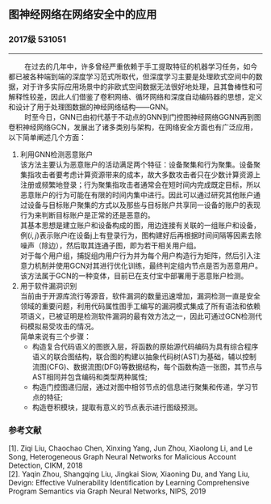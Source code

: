 ## 图神经网络在网络安全中的应用
### 2017级 531051
----------------------------
$\qquad$在过去的几年中，许多曾经严重依赖于手工提取特征的机器学习任务，如今都已被各种端到端的深度学习范式所取代，但深度学习主要是处理欧式空间中的数据，对于许多实际应用场景中的非欧式空间数据无法很好地处理，且其鲁棒性和可解释性较差，因此人们借鉴了卷积网络、循环网络和深度自动编码器的思想，定义和设计了用于处理图数据的神经网络结构——GNN。  
$\qquad$时至今日，GNN已由初代基于不动点的GNN到门控图神经网络GGNN再到图卷积神经网络GCN，发展出了诸多类别与架构，在网络安全方面也有广泛应用，以下简单阐述几个方面：
1.  利用GNN检测恶意账户  
    该方法主要认为恶意账户的活动满足两个特征：设备聚集和行为聚集。设备聚集指攻击者要考虑计算资源带来的成本，故大多数攻击者只在少数计算资源上注册或频繁地登录；行为聚集指攻击者通常会在短时间内完成既定目标，所以恶意账户的行为可能在有限的时间内集中进行。因此可以通过研究其他账户通过设备与目标账户聚集的方式以及那些与目标账户共享同一设备的账户的表现行为来判断目标账户是正常的还是恶意的。  
    其基本思想是建立账户和设备构成的图，用边连接有关联的一组账户和设备，例$(i,j)$表示账户i在设备j上有登录行为，图构建好后再根据时间间隔等因素去除噪声（除边），然后取其连通子图，即为若干相关用户组。  
    对于每个用户组，捕捉组内用户行为并为每个用户构造行为矩阵，然后引入注意力机制并使用GCN对其进行优化训练，最终判定组内节点是否为恶意用户。  
    该方法属于GCN的一种变体，目前已在支付宝中部署用于恶意账户检测。  
2.  用于软件漏洞识别  
    当前由于开源库流行等源音，软件漏洞的数量迅速增加，漏洞检测一直是安全领域的重要问题，利用代码属性图手工编写的漏洞模式集成了所有语法和依赖项语义，已被证明是检测软件漏洞的最有效方法之一，因此可通过GCN检测代码模拟易受攻击的情况。  
    简单来说有三个步骤：
    * 构造复合代码语义的图嵌入层，将函数的原始源代码编码为具有综合程序语义的联合图结构，联合图的构建以抽象代码树(AST)为基础，辅以控制流图(CFG)、数据流图(DFG)等数据结构，每个函数构造一张图，其节点与AST相同并包含编码和类型两种属性;
    * 构造门控图递归层，通过对图中相邻节点的信息进行聚集和传递，学习节点的特征;
    * 构造卷积模块，提取有意义的节点表示进行图级预测。 

### 参考文献  
[1]. Ziqi Liu, Chaochao Chen, Xinxing Yang, Jun Zhou, Xiaolong Li, and Le Song, Heterogeneous Graph Neural Networks for Malicious Account Detection, CIKM, 2018  
[2]. Yaqin Zhou, Shangqing Liu, Jingkai Siow, Xiaoning Du, and Yang Liu, Devign: Effective Vulnerability Identification by Learning Comprehensive Program Semantics via Graph Neural Networks, NIPS, 2019  